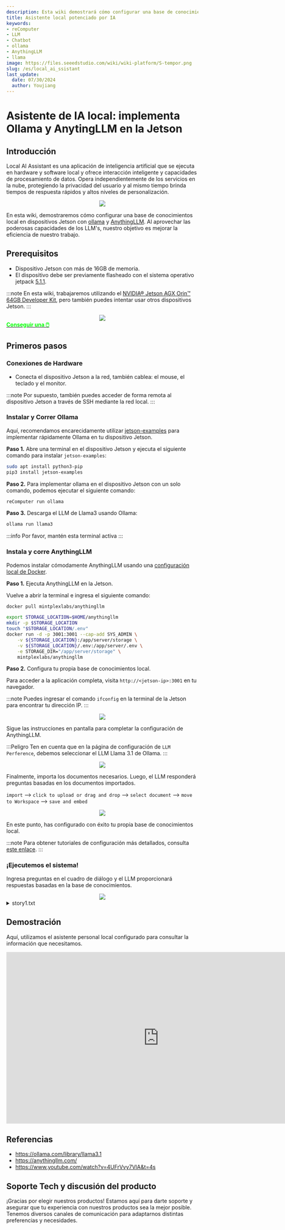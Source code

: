 ```yaml
---
description: Esta wiki demostrará cómo configurar una base de conocimiento local en dispositivos Jetson con ollama y AnythingLLM. Al aprovechar las potentes capacidades de los LLM, nuestro objetivo es mejorar la eficiencia de nuestro trabajo.
title: Asistente local potenciado por IA
keywords:
- reComputer
- LLM
- Chatbot
- ollama
- AnythingLLM
- llama
image: https://files.seeedstudio.com/wiki/wiki-platform/S-tempor.png
slug: /es/local_ai_ssistant
last_update:
  date: 07/30/2024
  author: Youjiang
---
```



# Asistente de IA local: implementa Ollama y AnytingLLM en la Jetson

## Introducción

Local AI Assistant es una aplicación de inteligencia artificial que se ejecuta en hardware y software local y ofrece interacción inteligente y capacidades de procesamiento de datos. Opera independientemente de los servicios en la nube, protegiendo la privacidad del usuario y al mismo tiempo brinda tiempos de respuesta rápidos y altos niveles de personalización.

<div align="center">
    <img width={800} 
     src="https://files.seeedstudio.com/wiki/reComputer/Application/local-ai-assistant/ai-assistant.png" />
</div>

En esta wiki, demostraremos cómo configurar una base de conocimientos local en dispositivos Jetson con [ollama](https://ollama.com/) y [AnythingLLM](https://anythingllm.com/). Al aprovechar las poderosas capacidades de los LLM's, nuestro objetivo es mejorar la eficiencia de nuestro trabajo.

## Prerequisitos

- Dispositivo Jetson con más de 16GB de memoria.
- El dispositivo debe ser previamente flasheado con el sistema operativo jetpack [5.1.1](https://wiki.seeedstudio.com/reComputer_Intro/).

:::note
En esta wiki, trabajaremos utilizando el [NVIDIA® Jetson AGX Orin™ 64GB Developer Kit](https://www.seeedstudio.com/NVIDIArJetson-AGX-Orintm-64GB-Developer-Kit-p-5641.html), pero también puedes intentar usar otros dispositivos Jetson.
:::

<div align="center">
    <img width={800} 
     src="https://files.seeedstudio.com/wiki/reComputer/Application/local-ai-assistant/AGX-Orin.png" />
</div>

<div class="get_one_now_container" style={{textAlign: 'center'}}>
    <a class="get_one_now_item" href="https://www.seeedstudio.com/AGX-Orin-32GB-H01-Kit-p-5569.html?queryID=a07376a957f072a4f755e1832fa0e544&objectID=5569&indexName=bazaar_retailer_products"><strong><span><font color={'FFFFFF'} size={"4"}> Conseguir una 🖱️</font></span></strong>
    </a>
</div>

## Primeros pasos

### Conexiones de Hardware
- Conecta el dispositivo Jetson a la red, también cablea: el mouse, el teclado y el monitor.

:::note
Por supuesto, también puedes acceder de forma remota al dispositivo Jetson a través de SSH mediante la red local.
:::

### Instalar y Correr Ollama

Aquí, recomendamos encarecidamente utilizar [jetson-examples](https://github.com/Seeed-Projects/jetson-examples) para implementar rápidamente Ollama en tu dispositivo Jetson.

**Paso 1.** Abre una terminal en el dispositivo Jetson y ejecuta el siguiente comando para instalar `jetson-examples`:

```bash
sudo apt install python3-pip
pip3 install jetson-examples
```

**Paso 2.** Para implementar ollama en el dispositivo Jetson con un solo comando, podemos ejecutar el siguiente comando:

```bash
reComputer run ollama
```

**Paso 3.** Descarga el LLM de Llama3 usando Ollama:

```bash
ollama run llama3
```

:::info
Por favor, mantén esta terminal activa
:::

### Instala y corre AnythingLLM

Podemos instalar cómodamente AnythingLLM usando una [configuración local de Docker](https://docs.anythingllm.com/installation/self-hosted/local-docker#recommend-way-to-run-dockerized-anythingllm).

**Paso 1.** Ejecuta AnythingLLM en la Jetson.

Vuelve a abrir la terminal e ingresa el siguiente comando:

```bash
docker pull mintplexlabs/anythingllm

export STORAGE_LOCATION=$HOME/anythingllm 
mkdir -p $STORAGE_LOCATION 
touch "$STORAGE_LOCATION/.env" 
docker run -d -p 3001:3001 --cap-add SYS_ADMIN \
    -v ${STORAGE_LOCATION}:/app/server/storage \
    -v ${STORAGE_LOCATION}/.env:/app/server/.env \
    -e STORAGE_DIR="/app/server/storage" \
    mintplexlabs/anythingllm
```

**Paso 2.** Configura tu propia base de conocimientos local.

Para acceder a la aplicación completa, visita `http://<jetson-ip>:3001` en tu navegador.

:::note
Puedes ingresar el comando `ifconfig` en la terminal de la Jetson para encontrar tu dirección IP.
:::

<div align="center">
    <img width={800} 
     src="https://files.seeedstudio.com/wiki/reComputer/Application/local-ai-assistant/anythingllm-init.png" />
</div>

Sigue las instrucciones en pantalla para completar la configuración de AnythingLLM.

:::Peligro
Ten en cuenta que en la página de configuración de `LLM Perference`, debemos seleccionar el LLM Llama 3.1 de Ollama.
:::

<div align="center">
    <img width={800} 
     src="https://files.seeedstudio.com/wiki/reComputer/Application/local-ai-assistant/select-ollama.png" />
</div>

Finalmente, importa los documentos necesarios. Luego, el LLM responderá preguntas basadas en los documentos importados.

`import` --> `click to upload or drag and drop` --> `select document` --> `move to Workspace` --> `save and embed`

<div align="center">
    <img width={800} 
     src="https://files.seeedstudio.com/wiki/reComputer/Application/local-ai-assistant/inport-doc.png" />
</div>

En este punto, has configurado con éxito tu propia base de conocimientos local.

:::note
Para obtener tutoriales de configuración más detallados, consulta [este enlace](https://docs.anythingllm.com/).
:::

### ¡Ejecutemos el sistema!

Ingresa preguntas en el cuadro de diálogo y el LLM proporcionará respuestas basadas en la base de conocimientos.

<div align="center">
    <img width={800} 
     src="https://files.seeedstudio.com/wiki/reComputer/Application/local-ai-assistant/test.png" />
</div>

<details>

<summary> story1.txt </summary>

```txt
Once upon a time in a quaint village nestled between rolling hills, there was a young girl named Eliza who loved to explore the woods behind her home. The forest was a magical place, filled with tall trees that whispered secrets, streams that sang soft melodies, and flowers that seemed to glow under the moonlight.

One sunny morning, Eliza set out on one of her adventures, her heart brimming with excitement. As she wandered deeper into the forest, she discovered a hidden path she had never seen before. The path was lined with shimmering stones that sparkled like stars. Curious and intrigued, Eliza followed it.

After a short walk, the path led her to a magnificent clearing where a majestic oak tree stood in the center. At the base of the tree was a small, ornate door. It was covered in intricate carvings of animals and vines. Eliza, with her heart pounding with both excitement and nervousness, gently pushed the door open.

Inside, she found herself in a cozy, enchanted room. There were shelves lined with books and strange artifacts, and a warm fire crackling in a stone hearth. In the middle of the room, a wise old owl perched on a branch of a large, leafy plant.

The owl looked at Eliza with kind, knowing eyes. “Welcome, young traveler,” it hooted softly. “I am Oliver, the guardian of this magical realm. Few people find their way here. You must have a special heart.”

Eliza’s eyes widened in awe. “What is this place?” she asked.

“This is the Realm of Wonders,” Oliver explained. “It is a place where dreams come to life and where those with pure intentions can find their heart’s true desire.”

Eliza gazed around the room, her curiosity piqued. “What can I do here?”

Oliver smiled. “You can make a wish. But remember, wishes made here come with great responsibility. They have the power to change not just your life but the lives of those around you.”

Eliza thought long and hard. She remembered how her village had been struggling with drought and how her friends and family were suffering. With a determined look, she made her wish.

“I wish for rain to fall upon my village and bring life back to the land.”

Oliver nodded approvingly. “A selfless wish. It will be granted.”

The next morning, as Eliza returned to her village, dark clouds gathered in the sky, and a gentle rain began to fall. The villagers looked up in amazement as the parched earth drank in the life-giving water. The fields began to turn green, and the village flourished once more.

Eliza’s heart swelled with joy as she realized the impact of her wish. The Realm of Wonders had given her the chance to make a difference, and she learned that true magic comes from caring for others.

From that day on, Eliza continued to explore the woods, knowing that the true wonders of life were found in kindness and selflessness.

And so, the village thrived, and Eliza’s adventures became the stuff of legends, reminding everyone that magic, indeed, begins with a kind heart.
```

</details>



## Demostración

Aquí, utilizamos el asistente personal local configurado para consultar la información que necesitamos.

<div align="center">
<iframe width="800" height="450" src="https://www.youtube.com/embed/JjPfXNqhO1g" title="Local AI Assistant : Deploy Ollama and AnytingLLM on Jetson" frameborder="0" allow="accelerometer; autoplay; clipboard-write; encrypted-media; gyroscope; picture-in-picture; web-share" referrerpolicy="strict-origin-when-cross-origin" allowfullscreen></iframe>
</div>

## Referencias
- https://ollama.com/library/llama3.1
- https://anythingllm.com/
- https://www.youtube.com/watch?v=4UFrVvy7VlA&t=4s


## Soporte Tech y discusión del producto

¡Gracias por elegir nuestros productos! Estamos aquí para darte soporte y asegurar que tu experiencia con nuestros productos sea la mejor posible. Tenemos diversos canales de comunicación para adaptarnos distintas preferencias y necesidades.

<div class="button_tech_support_container">
<a href="https://forum.seeedstudio.com/" class="button_forum"></a> 
<a href="https://www.seeedstudio.com/contacts" class="button_email"></a>
</div>

<div class="button_tech_support_container">
<a href="https://discord.gg/eWkprNDMU7" class="button_discord"></a> 
<a href="https://github.com/Seeed-Studio/wiki-documents/discussions/69" class="button_discussion"></a>
</div>